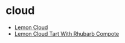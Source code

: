 # cloud

 * [Lemon Cloud](index/l/lemon-cloud-1989.json)
 * [Lemon Cloud Tart With Rhubarb Compote](index/l/lemon-cloud-tart-with-rhubarb-compote-234453.json)
